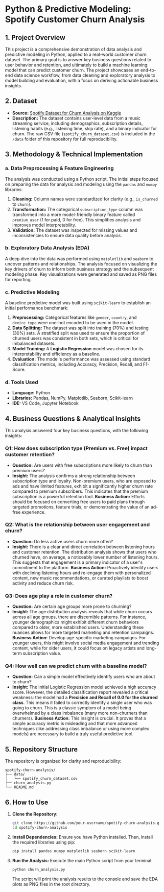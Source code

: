 # Python & Predictive Modeling: Spotify Customer Churn Analysis

## 1. Project Overview
This project is a comprehensive demonstration of data analysis and predictive modeling in Python, applied to a real-world customer churn dataset. The primary goal is to answer key business questions related to user behavior and retention, and ultimately to build a machine learning model that can predict customer churn. The project showcases an end-to-end data science workflow, from data cleaning and exploratory analysis to model building and evaluation, with a focus on deriving actionable business insights.

## 2. Dataset
*   **Source:** [Spotify Dataset for Churn Analysis on Kaggle](https://www.kaggle.com/datasets/nabihazahid/spotify-dataset-for-churn-analysis)
*   **Description:** The dataset contains user-level data from a music streaming service, including demographics, subscription details, listening habits (e.g., listening time, skip rate), and a binary indicator for churn. The raw CSV file (`spotify_churn_dataset.csv`) is included in the `/data` folder of this repository for full reproducibility.

## 3. Methodology & Technical Implementation

### a. Data Preprocessing & Feature Engineering
The analysis was conducted using a Python script. The initial steps focused on preparing the data for analysis and modeling using the `pandas` and `numpy` libraries:
1.  **Cleaning:** Column names were standardized for clarity (e.g., `is_churned` to `churn`).
2.  **Transformation:** The categorical `subscription_type` column was transformed into a more model-friendly binary feature called `premium_user` (1 for paid, 0 for free). This simplifies analysis and improves model interpretability.
3.  **Validation:** The dataset was inspected for missing values and inconsistencies to ensure data quality before analysis.

### b. Exploratory Data Analysis (EDA)
A deep dive into the data was performed using `matplotlib` and `seaborn` to uncover patterns and relationships. The analysis focused on visualizing the key drivers of churn to inform both business strategy and the subsequent modeling phase. Key visualizations were generated and saved as PNG files for reporting.

### c. Predictive Modeling
A baseline predictive model was built using `scikit-learn` to establish an initial performance benchmark:
1.  **Preprocessing:** Categorical features like `gender`, `country`, and `device_type` were one-hot encoded to be used in the model.
2.  **Data Splitting:** The dataset was split into training (70%) and testing (30%) sets. A stratified split was used to ensure the proportion of churned users was consistent in both sets, which is critical for imbalanced datasets.
3.  **Model Training:** A **Logistic Regression** model was chosen for its interpretability and efficiency as a baseline.
4.  **Evaluation:** The model's performance was assessed using standard classification metrics, including Accuracy, Precision, Recall, and F1-Score.

### d. Tools Used
*   **Language:** Python
*   **Libraries:** Pandas, NumPy, Matplotlib, Seaborn, Scikit-learn
*   **IDE:** VS Code, Jupyter Notebook

## 4. Business Questions & Analytical Insights

This analysis answered four key business questions, with the following insights:

### Q1: How does subscription type (Premium vs. Free) impact customer retention?
*   **Question:** Are users with free subscriptions more likely to churn than premium users?
*   **Insight:** The analysis confirms a strong relationship between subscription type and loyalty. Non-premium users, who are exposed to ads and have limited features, exhibit a significantly higher churn rate compared to premium subscribers. This indicates that the premium subscription is a powerful retention tool. **Business Action:** Efforts should be focused on converting free users to paid plans through targeted promotions, feature trials, or demonstrating the value of an ad-free experience.

### Q2: What is the relationship between user engagement and churn?
*   **Question:** Do less active users churn more often?
*   **Insight:** There is a clear and direct correlation between listening hours and customer retention. The distribution analysis shows that users who churned have, on average, a noticeably lower number of listening hours. This suggests that engagement is a primary indicator of a user's commitment to the platform. **Business Action:** Proactively identify users with declining listening hours and re-engage them with personalized content, new music recommendations, or curated playlists to boost activity and reduce churn risk.

### Q3: Does age play a role in customer churn?
*   **Question:** Are certain age groups more prone to churning?
*   **Insight:** The age distribution analysis reveals that while churn occurs across all age groups, there are discernible patterns. For instance, younger demographics might exhibit different churn behaviors compared to older, more established users. Understanding these nuances allows for more targeted marketing and retention campaigns. **Business Action:** Develop age-specific marketing campaigns. For younger users, this might involve social media engagement and trending content, while for older users, it could focus on legacy artists and long-term subscription value.

### Q4: How well can we predict churn with a baseline model?
*   **Question:** Can a simple model effectively identify users who are about to churn?
*   **Insight:** The initial Logistic Regression model achieved a high accuracy score. However, the detailed classification report revealed a critical weakness: the model had a **Precision and Recall of 0.0 for the churned class**. This means it failed to correctly identify a single user who was going to churn. This is a classic symptom of a model being overwhelmed by a class imbalance (many more non-churners than churners). **Business Action:** This insight is crucial. It proves that a simple accuracy metric is misleading and that more advanced techniques (like addressing class imbalance or using more complex models) are necessary to build a truly useful predictive tool.

## 5. Repository Structure
The repository is organized for clarity and reproducibility:
```
spotify-churn-analysis/
├── data/
│   └── spotify_churn_dataset.csv
├── churn_analysis.py
└── README.md
```

## 6. How to Use
1.  **Clone the Repository:**
    ```bash
    git clone https://github.com/your-username/spotify-churn-analysis.git
    cd spotify-churn-analysis
    ```
2.  **Install Dependencies:**
    Ensure you have Python installed. Then, install the required libraries using pip:
    ```bash
    pip install pandas numpy matplotlib seaborn scikit-learn
    ```
3.  **Run the Analysis:**
    Execute the main Python script from your terminal:
    ```bash
    python churn_analysis.py
    ```
    The script will print the analysis results to the console and save the EDA plots as PNG files in the root directory.
